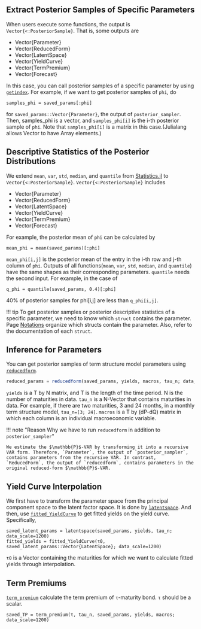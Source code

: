 ## Extract Posterior Samples of Specific Parameters

When users execute some functions, the output is `Vector{<:PosteriorSample}`. That is, some outputs are

- Vector{Parameter}
- Vector{ReducedForm}
- Vector{LatentSpace}
- Vector{YieldCurve}
- Vector{TermPremium}
- Vector{Forecast}

In this case, you can call posterior samples of a specific parameter by using [`getindex`](https://econpreference.github.io/TermStructureModels.jl/dev/api/#Base.getindex-Tuple{Vector{var%22#s13%22}%20where%20var%22#s13%22%3C:PosteriorSample,%20Symbol}). For example, if we want to get posterior samples of `phi`, do

```juila
samples_phi = saved_params[:phi]
```

for `saved_params::Vector{Parameter}`, the output of `posterior_sampler`. Then, samples_phi is a vector, and `samples_phi[i]` is the i-th posterior sample of `phi`. Note that `samples_phi[i]` is a matrix in this case.(Julialang allows Vector to have Array elements.)

## Descriptive Statistics of the Posterior Distributions

We extend `mean`, `var`, `std`, `median`, and `quantile` from [Statistics.jl](https://github.com/JuliaStats/Statistics.jl) to `Vector{<:PosteriorSample}`. `Vector{<:PosteriorSample}` includes

- Vector{Parameter}
- Vector{ReducedForm}
- Vector{LatentSpace}
- Vector{YieldCurve}
- Vector{TermPremium}
- Vector{Forecast}

For example, the posterior mean of `phi` can be calculated by

```juila
mean_phi = mean(saved_params)[:phi]
```

`mean_phi[i,j]` is the posterior mean of the entry in the i-th row and j-th column of `phi`. Outputs of all functions(`mean`, `var`, `std`, `median`, and `quantile`) have the same shapes as their corresponding parameters. `quantile` needs the second input. For example, in the case of

```juila
q_phi = quantile(saved_params, 0.4)[:phi]
```

40% of posterior samples for phi[i,j] are less than `q_phi[i,j]`.

!!! tip
To get posterior samples or posterior descriptive statistics of a specific parameter, we need to know which `struct` contains the parameter. Page [Notations](https://econpreference.github.io/TermStructureModels.jl/dev/notations/) organize which structs contain the parameter. Also, refer to the documentation of each `struct`.

## Inference for Parameters

You can get posterior samples of term structure model parameters using [`reducedform`](https://econpreference.github.io/TermStructureModels.jl/dev/api/#TermStructureModels.reducedform-NTuple{4,%20Any}).

```julia
reduced_params = reducedform(saved_params, yields, macros, tau_n; data_scale=1200)
```

`yields` is a T by N matrix, and T is the length of the time period. N is the number of maturities in data. `tau_n` is a N-Vector that contains maturities in data. For example, if there are two maturities, 3 and 24 months, in a monthly term structure model, `tau_n=[3; 24]`. `macros` is a T by (dP-dQ) matrix in which each column is an individual macroeconomic variable.

!!! note "Reason Why we have to run `reducedform` in addition to `posterior_sampler`"

    We estimate the $\mathbb{P}$-VAR by transforming it into a recursive VAR form. Therefore, `Parameter`, the output of `posterior_sampler`, contains parameters from the recursive VAR. In contrast, `ReducedForm`, the output of `reducedform`, contains parameters in the original reduced-form $\mathbb{P}$-VAR.

## Yield Curve Interpolation

We first have to transform the parameter space from the principal component space to the latent factor space. It is done by [`latentspace`](https://econpreference.github.io/TermStructureModels.jl/dev/api/#TermStructureModels.latentspace-Tuple{Any,%20Any,%20Any}). And then, use [`fitted_YieldCurve`](https://econpreference.github.io/TermStructureModels.jl/dev/api/#TermStructureModels.fitted_YieldCurve-Tuple{Any,%20Vector{LatentSpace}}) to get fitted yields on the yield curve. Specifically,

```juila
saved_latent_params = latentspace(saved_params, yields, tau_n; data_scale=1200)
fitted_yields = fitted_YieldCurve(τ0, saved_latent_params::Vector{LatentSpace}; data_scale=1200)
```

`τ0` is a Vector containing the maturities for which we want to calculate fitted yields through interpolation.

## Term Premiums

[`term_premium`](https://econpreference.github.io/TermStructureModels.jl/dev/api/#TermStructureModels.term_premium-NTuple{5,%20Any}) calculate the term premium of `τ`-maturity bond. `τ` should be a scalar.

```juila
saved_TP = term_premium(τ, tau_n, saved_params, yields, macros; data_scale=1200)
```
